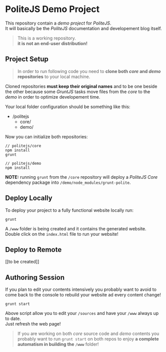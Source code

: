 PoliteJS Demo Project
=====================

This repository contain a _demo project_ for _PoliteJS_.  
It will basically be the _PoliteJS_ documentation and developement blog itself.

> This is a working repository.  
> **it is not an end-user distribution!**


## Project Setup

> In order to run following code you need to **clone both _core_ and _demo_ repositories** to your local machine.  

Cloned repositories **must keep their original names** and to be one beside the other because some _GruntJS_ tasks move files from the _core_ to the _demo_ in order to optimize developement time.

Your local folder configuration should be something like this:

- /politejs
  - core/
  - demo/

Now you can initialize both repositories:

```
// politejs/core
npm install
grunt

// politejs/demo
npm install
```

**NOTE:** running `grunt` from the `/core` repository will deploy a _PoliteJS Core_ dependency package into `/demo/node_modules/grunt-polite`.



## Deploy Locally

To deploy your project to a fully functional website locally run:

```
grunt
```

A `/www` folder is being created and it contains the generated website.  
Double click on the `index.html` file to run your website!




## Deploy to Remote

[[to be created]]




## Authoring Session

If you plan to edit your contents intensively you probably want to avoid to come back to the console to rebuild your website ad every content change!

```
grunt start
```

Above script allow you to edit your `/sources` and have your `/www` always up to date.  
Just refresh the web page!

> If you are working on both _core_ source code and _demo_ contents you probably want to run `grunt start` on both repos to enjoy **a complete automatism in building the `/www`** folder!
